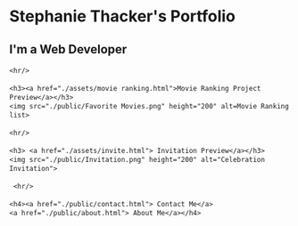 <!DOCTYPE html>
<html lang="en">

<head>
    <meta charset="UTF-8">
    <title>Stephanie Thacker</title>
</head>

<body>
    <h1>Stephanie Thacker's Portfolio</h1>
    <h2>I'm a Web Developer</h2>
        
    <hr/>

    <h3><a href="./assets/movie ranking.html">Movie Ranking Project Preview</a></h3>
    <img src="./public/Favorite Movies.png" height="200" alt=Movie Ranking list> 

    <hr/>

    <h3> <a href="./assets/invite.html"> Invitation Preview</a></h3>
    <img src="./public/Invitation.png" height="200" alt="Celebration Invitation">
        
     <hr/>

    <h4><a href="./public/contact.html"> Contact Me</a>
    <a href="./public/about.html"> About Me</a></h4>
</body>

</html>
